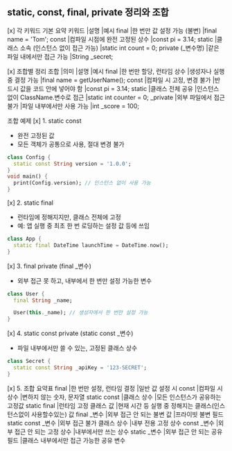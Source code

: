 ## static, const, final, private 정리와 조합

[x] 각 키워드 기본 요약
키워드	            |설명	                            |예시
final	            |한 번만 값 설정 가능 (불변)	        |final name = 'Tom';
const	            |컴파일 시점에 완전 고정된 상수	        |const pi = 3.14;
static	            |클래스 소속 (인스턴스 없이 접근 가능)	|static int count = 0;
private (_변수명)	|같은 파일 내에서만 접근 가능	        |String _secret;

[x] 조합별 정리
조합	        |의미	                |설명	                         |예시
final	    |한 번만 할당, 런타임 상수	|생성자나 실행 중 결정 가능	         |final name = getUserName();
const	    |컴파일 시 고정, 변경 불가	|반드시 값을 코드 안에 넣어야 함	     |const pi = 3.14;
static	    |클래스 전체 공유	        |인스턴스 없이 ClassName.변수로 접근 |static int counter = 0;
_private	|외부 파일에서 접근 불가	|파일 내부에서만 사용 가능	         |int _score = 100;

조합 예제
[x] 1. static const
 - 완전 고정된 값
 - 모든 객체가 공통으로 사용, 절대 변경 불가
```dart
class Config {
  static const String version = '1.0.0';
}
void main() {
  print(Config.version); // 인스턴스 없이 사용 가능
}
```

[x] 2. static final
 - 런타임에 정해지지만, 클래스 전체에 고정
 - 예: 앱 실행 중 최초 한 번 로딩하는 설정 값 등에 쓰임
```dart
class App {
  static final DateTime launchTime = DateTime.now();
}
```

[x] 3. final private (final _변수)
 - 외부 접근 못 하고, 내부에서 한 번만 설정 가능한 변수
```dart
class User {
  final String _name;

  User(this._name); // 생성자에서 한 번만 설정 가능
}
```

[x] 4. static const private (static const _변수)
 - 파일 내부에서만 쓸 수 있는, 고정된 클래스 상수
```dart
class Secret {
  static const String _apiKey = '123-SECRET';
}
```

[x] 5. 조합 요약표
final	            |한 번만 설정, 런타임 결정	    |일반 값 설정 시
const	            |컴파일 시 상수	            |변하지 않는 숫자, 문자열
static const	    |클래스 상수	                |모든 인스턴스가 공유하는 고정값
static final	    |런타임 고정 클래스 값	        |현재 시간 등 실행 중 정해지는 클래스(인스턴스없이 사용할수있는) 값
final _변수	        |외부 접근 안 되는 불변 값	    |프라이빗 불변 필드
static const _변수	|외부 접근 불가 클래스 상수	    |내부 전용 고정 상수
const _변수	        |외부 접근 안 되는 고정 상수	|내부에서만 쓰는 상수
static _변수	        |외부 접근 안 되는 공유 필드	|클래스 내부에서만 접근 가능한 공유 변수




